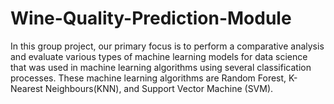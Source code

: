 # Wine-Quality-Prediction-Module
In this group project, our primary focus is to perform a comparative analysis and evaluate various types of machine learning models for data science that was used in machine learning algorithms using several classification processes. These machine learning algorithms are Random Forest, K-Nearest Neighbours(KNN), and Support Vector Machine (SVM).
